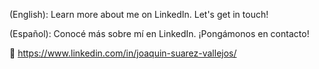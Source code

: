 (English): Learn more about me on LinkedIn. Let's get in touch!

(Español): Conocé más sobre mí en LinkedIn. ¡Pongámonos en contacto!

🔗 https://www.linkedin.com/in/joaquin-suarez-vallejos/
